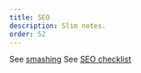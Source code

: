 ```yaml
---
title: SEO
description: Slim notes.
order: 52
---
```


See [smashing](https://www.smashingmagazine.com/smashing-guide-search-engine-optimization/)
See [SEO checklist](https://developer.chrome.com/docs/lighthouse/seo/meta-description)

